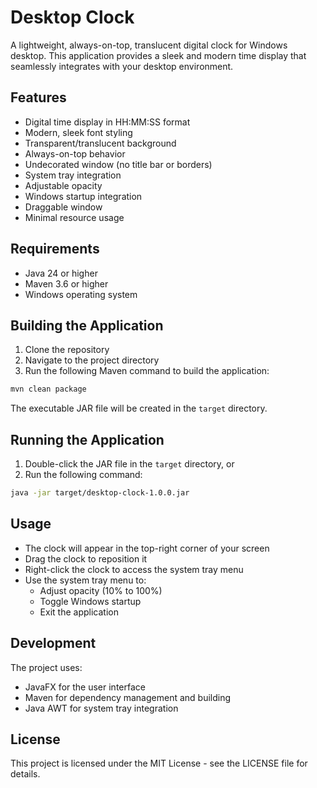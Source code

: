 # Desktop Clock

A lightweight, always-on-top, translucent digital clock for Windows desktop. This application provides a sleek and modern time display that seamlessly integrates with your desktop environment.

## Features

- Digital time display in HH:MM:SS format
- Modern, sleek font styling
- Transparent/translucent background
- Always-on-top behavior
- Undecorated window (no title bar or borders)
- System tray integration
- Adjustable opacity
- Windows startup integration
- Draggable window
- Minimal resource usage

## Requirements

- Java 24 or higher
- Maven 3.6 or higher
- Windows operating system

## Building the Application

1. Clone the repository
2. Navigate to the project directory
3. Run the following Maven command to build the application:

```bash
mvn clean package
```

The executable JAR file will be created in the `target` directory.

## Running the Application

1. Double-click the JAR file in the `target` directory, or
2. Run the following command:

```bash
java -jar target/desktop-clock-1.0.0.jar
```

## Usage

- The clock will appear in the top-right corner of your screen
- Drag the clock to reposition it
- Right-click the clock to access the system tray menu
- Use the system tray menu to:
  - Adjust opacity (10% to 100%)
  - Toggle Windows startup
  - Exit the application

## Development

The project uses:
- JavaFX for the user interface
- Maven for dependency management and building
- Java AWT for system tray integration

## License

This project is licensed under the MIT License - see the LICENSE file for details. 